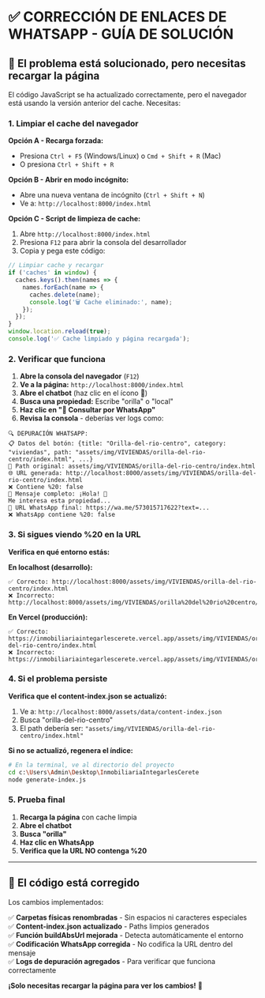 # ✅ CORRECCIÓN DE ENLACES DE WHATSAPP - GUÍA DE SOLUCIÓN

## 🎯 El problema está solucionado, pero necesitas recargar la página

El código JavaScript se ha actualizado correctamente, pero el navegador está usando la versión anterior del cache. Necesitas:

### **1. Limpiar el cache del navegador**

**Opción A - Recarga forzada:**
- Presiona `Ctrl + F5` (Windows/Linux) o `Cmd + Shift + R` (Mac)
- O presiona `Ctrl + Shift + R`

**Opción B - Abrir en modo incógnito:**
- Abre una nueva ventana de incógnito (`Ctrl + Shift + N`)
- Ve a: `http://localhost:8000/index.html`

**Opción C - Script de limpieza de cache:**
1. Abre `http://localhost:8000/index.html`
2. Presiona `F12` para abrir la consola del desarrollador
3. Copia y pega este código:

```javascript
// Limpiar cache y recargar
if ('caches' in window) {
  caches.keys().then(names => {
    names.forEach(name => {
      caches.delete(name);
      console.log('🗑️ Cache eliminado:', name);
    });
  });
}
window.location.reload(true);
console.log('✅ Cache limpiado y página recargada');
```

### **2. Verificar que funciona**

1. **Abre la consola del navegador** (`F12`)
2. **Ve a la página:** `http://localhost:8000/index.html`
3. **Abre el chatbot** (haz clic en el ícono 💬)
4. **Busca una propiedad:** Escribe "orilla" o "local"
5. **Haz clic en "💬 Consultar por WhatsApp"**
6. **Revisa la consola** - deberías ver logs como:

```
🔍 DEPURACIÓN WHATSAPP:
📋 Datos del botón: {title: "Orilla-del-rio-centro", category: "viviendas", path: "assets/img/VIVIENDAS/orilla-del-rio-centro/index.html", ...}
🔗 Path original: assets/img/VIVIENDAS/orilla-del-rio-centro/index.html
🌐 URL generada: http://localhost:8000/assets/img/VIVIENDAS/orilla-del-rio-centro/index.html
❌ Contiene %20: false
📱 Mensaje completo: ¡Hola! 👋
Me interesa esta propiedad...
📲 URL WhatsApp final: https://wa.me/573015717622?text=...
❌ WhatsApp contiene %20: false
```

### **3. Si sigues viendo %20 en la URL**

**Verifica en qué entorno estás:**

**En localhost (desarrollo):**
```
✅ Correcto: http://localhost:8000/assets/img/VIVIENDAS/orilla-del-rio-centro/index.html
❌ Incorrecto: http://localhost:8000/assets/img/VIVIENDAS/orilla%20del%20rio%20centro/index.html
```

**En Vercel (producción):**
```
✅ Correcto: https://inmobiliariaintegarlescerete.vercel.app/assets/img/VIVIENDAS/orilla-del-rio-centro/index.html
❌ Incorrecto: https://inmobiliariaintegarlescerete.vercel.app/assets/img/VIVIENDAS/orilla%20del%20rio%20centro/index.html
```

### **4. Si el problema persiste**

**Verifica que el content-index.json se actualizó:**
1. Ve a: `http://localhost:8000/assets/data/content-index.json`
2. Busca "orilla-del-rio-centro"
3. El path debería ser: `"assets/img/VIVIENDAS/orilla-del-rio-centro/index.html"`

**Si no se actualizó, regenera el índice:**
```bash
# En la terminal, ve al directorio del proyecto
cd c:\Users\Admin\Desktop\InmobiliariaIntegarlesCerete
node generate-index.js
```

### **5. Prueba final**

1. **Recarga la página** con cache limpia
2. **Abre el chatbot**
3. **Busca "orilla"**
4. **Haz clic en WhatsApp**
5. **Verifica que la URL NO contenga %20**

---

## 🎉 El código está corregido

Los cambios implementados:

✅ **Carpetas físicas renombradas** - Sin espacios ni caracteres especiales  
✅ **Content-index.json actualizado** - Paths limpios generados  
✅ **Función buildAbsUrl mejorada** - Detecta automáticamente el entorno  
✅ **Codificación WhatsApp corregida** - No codifica la URL dentro del mensaje  
✅ **Logs de depuración agregados** - Para verificar que funciona correctamente  

**¡Solo necesitas recargar la página para ver los cambios!** 🚀
